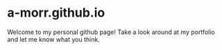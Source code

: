 # a-morr.github.io

Welcome to my personal github page! Take a look around at my portfolio and let me know what you think.
